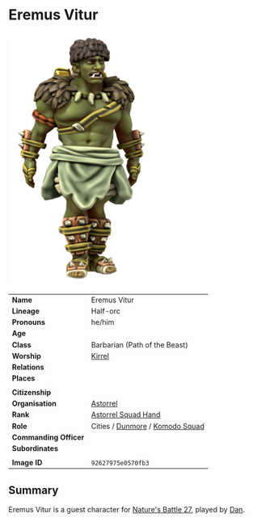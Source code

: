 # Eremus Vitur

<img src="https://raw.githubusercontent.com/jesskelsall/astarus-images/main/characters/portraits/92627975e0570fb3.png" height="500" />

|||
| --- | --- |
| **Name** | Eremus Vitur | character.3
| **Lineage** | Half-orc |
| **Pronouns** | he/him |
| **Age** | |
| **Class** | Barbarian (Path of the Beast) |
| **Worship** | [Kirrel](../gods/deities/kirrel.md) |
| **Relations** | |
| **Places** | |
|||
| **Citizenship** | |
| **Organisation** | [Astorrel](../organisations/astorrel/astorrel.md) |
| **Rank** | [Astorrel Squad Hand](../organisations/astorrel/ranks/astorrel-squad-hand.md) |
| **Role** | Cities / [Dunmore](../places/cities/dunmore.md) / [Komodo Squad](../organisations/astorrel/squads/komodo-squad.md) |
| **Commanding Officer** | |
| **Subordinates** | |
|||
| **Image ID** | `92627975e0570fb3` |

## Summary

Eremus Vitur is a guest character for [Nature's Battle 27](../storylines/ended/natures-battle-27.md), played by [Dan](../players/dan.md).
